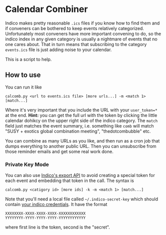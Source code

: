 Calendar Combiner
=================

Indico makes pretty reasonable `.ics` files if you know how to find
them and if conveners can be bothered to keep events relatively
categorized. Unfortunately most conveners have more important
convening to do, so the indico index in any given category is usually
a nightmare of events that no one cares about. That in turn means that
subscribing to the category `events.ics` file is just adding noise to
your calendar.

This is a script to help.

How to use
----------

You can run it like

```
calcomb.py <url to events.ics file> [more urls...] -m <match 1> [match...]
```

Where it's very important that you include the URL with your
`user_token=*` at the end. **Hint:** you can get the full url with the
token by clicking the little calendar dohikcy on the upper right side
of the indico category. The `match` field just matches the event
summary, i.e. something like `comb` will match "SUSY + exotics global
combination meeting", "thedotcombubble" etc.

You can combine as many URLs as you like, and then run as a cron job
that dumps everything to another public URL. Then you can unsubscribe
from those reminder emails and get some real work done.

### Private Key Mode ###

You can also use [Indico's export API][export-api] to avoid creating a
special token for each event and embedding that token in the call. The
syntax is

```
calcomb.py <catigory id> [more ids] -k -m <match 1> [match...]
```

Note that you'll need a local file called `~/.indico-secret-key` which
should contain [your indico credentials][cred]. It have the format

```
XXXXXXXX-XXXX-XXXX-XXXX-XXXXXXXXXXXX
YYYYYYYY-YYYY-YYYY-YYYY-YYYYYYYYYYYY
```

where first line is the token, second is the "secret".


[export-api]: https://indico.readthedocs.io/en/v1.9/http_api/
[cred]: https://indico.cern.ch/user/api/
